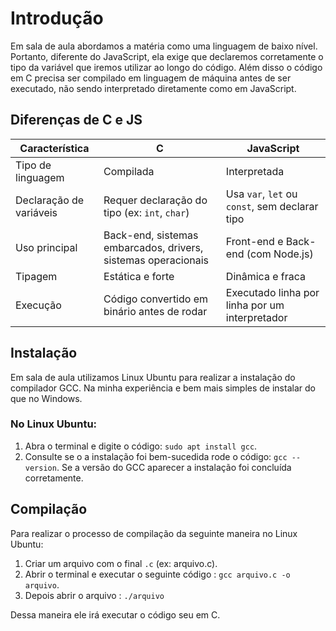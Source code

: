 # Introdução 
 Em sala de aula abordamos a matéria como uma linguagem de baixo nível. Portanto, diferente do JavaScript, ela exige que declaremos corretamente o tipo da variável que iremos utilizar ao longo do código. Além disso o código em C precisa ser compilado em linguagem de máquina antes de ser executado, não sendo interpretado diretamente como em JavaScript. 

## Diferenças de C e JS 
| Característica                     | C                                 | JavaScript                         |
|------------------------------------|-----------------------------------|-------------------------------------|
| Tipo de linguagem                  | Compilada                         | Interpretada                        |
| Declaração de variáveis            | Requer declaração do tipo (ex: `int`, `char`) | Usa `var`, `let` ou `const`, sem declarar tipo |
| Uso principal                      | Back-end, sistemas embarcados, drivers, sistemas operacionais | Front-end e Back-end (com Node.js) |
| Tipagem                            | Estática e forte                  | Dinâmica e fraca                    |
| Execução                           | Código convertido em binário antes de rodar | Executado linha por linha por um interpretador |

## Instalação
Em sala de aula utilizamos Linux Ubuntu para realizar a instalação do compilador GCC. Na minha experiência e bem mais simples de instalar do que no Windows. 

### No Linux Ubuntu: 
1. Abra o terminal e digite o código:  `sudo apt install gcc`.
2.  Consulte se o a instalação foi bem-sucedida rode o código: `gcc --version`. 
Se a versão do GCC aparecer a instalação foi concluída corretamente. 


## Compilação 
Para realizar o processo de compilação da seguinte maneira no Linux Ubuntu: 

1. Criar um arquivo com o final `.c` (ex: arquivo.c). 
2. Abrir o terminal e executar o seguinte código : `gcc arquivo.c -o arquivo`.
3. Depois abrir o arquivo : `./arquivo`

Dessa maneira ele irá executar o código seu em C. 
